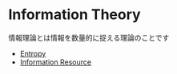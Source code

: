 # Information Theory

情報理論とは情報を数量的に捉える理論のことです

* [Entropy](entropy.md)
* [Information Resource](information-resource.md)